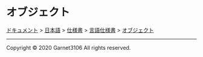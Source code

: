 # オブジェクト

[ドキュメント](../../../../index.md) > [日本語](../../../index.md) > [仕様書](../../index.md) > [言語仕様書](../index.md) > [オブジェクト](./index.md)

---

Copyright © 2020 Garnet3106 All rights reserved.
